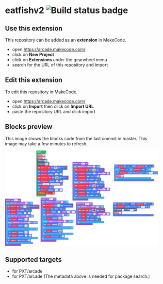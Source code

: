 # eatfishv2 ![Build status badge](https://github.com/cxphoenix/eatfishv2/workflows/MakeCode/badge.svg)



## Use this extension

This repository can be added as an **extension** in MakeCode.

* open https://arcade.makecode.com/
* click on **New Project**
* click on **Extensions** under the gearwheel menu
* search for the URL of this repository and import

## Edit this extension

To edit this repository in MakeCode.

* open https://arcade.makecode.com/
* click on **Import** then click on **Import URL**
* paste the repository URL and click import

## Blocks preview

This image shows the blocks code from the last commit in master.
This image may take a few minutes to refresh.

![A rendered view of the blocks](https://github.com/cxphoenix/eatfishv2/raw/master/.makecode/blocks.png)

## Supported targets

* for PXT/arcade
* for PXT/arcade
(The metadata above is needed for package search.)

